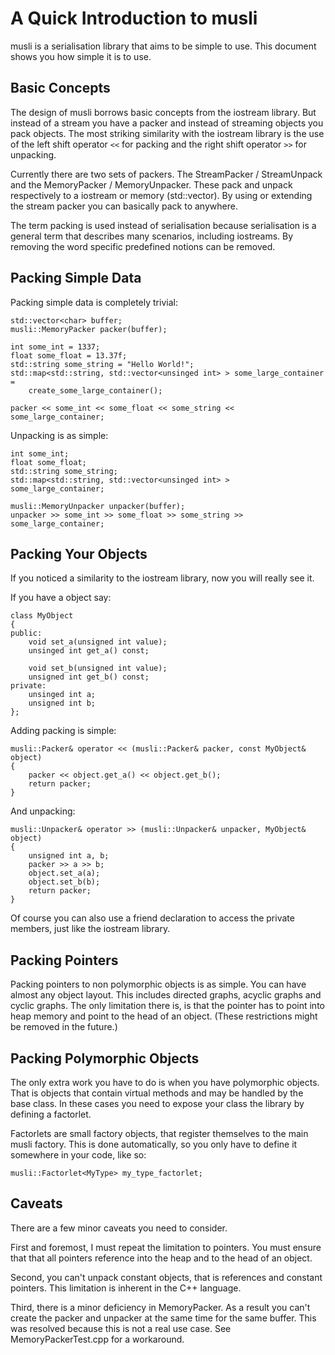 A Quick Introduction to musli
=============================

musli is a serialisation library that aims to be simple to use. This document 
shows you how simple it is to use.

Basic Concepts
--------------

The design of musli borrows basic concepts from the iostream library. But instead
of a stream you have a packer and instead of streaming objects you pack objects.
The most striking similarity with the iostream library is the use of the left 
shift operator `<<` for packing and the right shift operator `>>` for unpacking. 

Currently there are two sets of packers. The StreamPacker / StreamUnpack and 
the MemoryPacker / MemoryUnpacker. These pack and unpack respectively to a 
iostream or memory (std::vector<char>). By using or extending the stream packer 
you can basically pack to anywhere.

The term packing is used instead of serialisation because serialisation is a 
general term that describes many scenarios, including iostreams. By removing the
word specific predefined notions can be removed.

Packing Simple Data
-------------------

Packing simple data is completely trivial:

    std::vector<char> buffer;
    musli::MemoryPacker packer(buffer);
    
    int some_int = 1337;
    float some_float = 13.37f;
    std::string some_string = "Hello World!";
    std::map<std::string, std::vector<unsinged int> > some_large_container =
        create_some_large_container();
    
    packer << some_int << some_float << some_string << some_large_container;
    
Unpacking is as simple:

    int some_int;
    float some_float;
    std::string some_string;
    std::map<std::string, std::vector<unsinged int> > some_large_container;

    musli::MemoryUnpacker unpacker(buffer);
    unpacker >> some_int >> some_float >> some_string >> some_large_container;

Packing Your Objects
--------------------

If you noticed a similarity to the iostream library, now you will really see it.

If you have a object say:

    class MyObject
    {
    public:
        void set_a(unsigned int value);
        unsinged int get_a() const;
        
        void set_b(unsigned int value);
        unsigned int get_b() const;
    private:
        unsinged int a;
        unsigned int b;
    };

Adding packing is simple:

    musli::Packer& operator << (musli::Packer& packer, const MyObject& object)
    {
        packer << object.get_a() << object.get_b();
        return packer;
    }
    
And unpacking:

    musli::Unpacker& operator >> (musli::Unpacker& unpacker, MyObject& object)
    {
        unsigned int a, b;
        packer >> a >> b;
        object.set_a(a);
        object.set_b(b);
        return packer;
    }
    
Of course you can also use a friend declaration to access the private members,
just like the iostream library.

Packing Pointers
----------------

Packing pointers to non polymorphic objects is as simple. You can have almost 
any object layout. This includes directed graphs, acyclic graphs and cyclic 
graphs. The only limitation there is, is that the pointer has to point into heap 
memory and point to the head of an object. (These restrictions might be removed
in the future.)

Packing Polymorphic Objects
---------------------------

The only extra work you have to do is when you have polymorphic objects. That is
objects that contain virtual methods and may be handled by the base class. In 
these cases you need to expose your class the library by defining a factorlet.

Factorlets are small factory objects, that register themselves to the main musli
factory. This is done automatically, so you only have to define it somewhere in 
your code, like so:

    musli::Factorlet<MyType> my_type_factorlet;

Caveats
-------

There are a few minor caveats you need to consider. 

First and foremost, I must repeat the limitation to pointers. You must ensure that
that all pointers reference into the heap and to the head of an object. 

Second, you can't unpack constant objects, that is references and constant 
pointers. This limitation is inherent in the C++ language.

Third, there is a minor deficiency in MemoryPacker. As a result you can't create
the packer and unpacker at the same time for the same buffer. This was resolved
because this is not a real use case. See MemoryPackerTest.cpp for a workaround.

